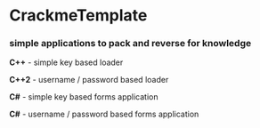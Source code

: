 # CrackmeTemplate
### simple applications to pack and reverse for knowledge

**C++** - simple key based loader

**C++2** - username / password based loader


**C#** - simple key based forms application

**C#** - username / password based forms application
